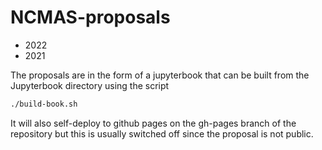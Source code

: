 # NCMAS-proposals

 - 2022
 - 2021

 The proposals are in the form of a jupyterbook that can be built 
 from the Jupyterbook directory using the script

 ```bash
./build-book.sh 
```

It will also self-deploy to github pages on the gh-pages branch of the repository but this is usually switched off since the proposal is not public.  




